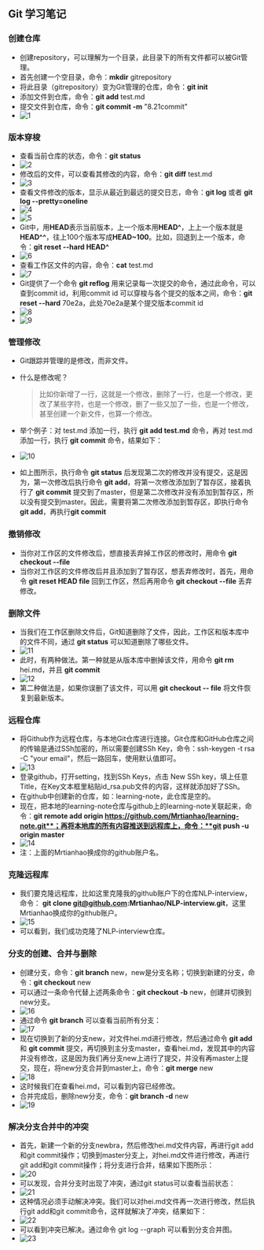 ## Git 学习笔记

### 创建仓库

+ 创建repository，可以理解为一个目录，此目录下的所有文件都可以被Git管理。
+ 首先创建一个空目录，命令：**mkdir** gitrepository
+ 将此目录（gitrepository）变为Git管理的仓库，命令：**git init**
+ 添加文件到仓库，命令：**git add** test.md
+ 提交文件到仓库，命令：**git commit -m** "8.21commit"
+ ![1](F:\learning-note\gitLearning\images\1.jpg)



### 版本穿梭

+ 查看当前仓库的状态，命令：**git status**
+ ![2](F:\learning-note\gitLearning\images\2.jpg)
+ 修改后的文件，可以查看其修改的内容，命令：**git diff** test.md
+ ![3](F:\learning-note\gitLearning\images\3.jpg)
+ 查看文件修改的版本，显示从最近到最远的提交日志，命令：**git log** 或者 **git log --pretty=oneline**
+ ![4](F:\learning-note\gitLearning\images\4.jpg)
+ ![5](F:\learning-note\gitLearning\images\5.jpg)
+ Git中，用**HEAD**表示当前版本，上一个版本用**HEAD^**，上上一个版本就是**HEAD^^**，往上100个版本写成**HEAD~100**。比如，回退到上一个版本，命令：**git reset --hard HEAD^**
+ ![6](F:\learning-note\gitLearning\images\6.jpg)
+ 查看工作区文件的内容，命令：**cat** test.md
+ ![7](F:\learning-note\gitLearning\images\7.jpg)
+ Git提供了一个命令 **git reflog** 用来记录每一次提交的命令，通过此命令，可以查到commit id，利用commit id 可以穿梭与各个提交的版本之间，命令：**git reset  --hard** 70e2a，此处70e2a是某个提交版本commit id
+ ![8](F:\learning-note\gitLearning\images\8.jpg)
+ ![9](F:\learning-note\gitLearning\images\9.jpg)

### 管理修改

+ Git跟踪并管理的是修改，而非文件。

+ 什么是修改呢？

  >比如你新增了一行，这就是一个修改，删除了一行，也是一个修改，更改了某些字符，也是一个修改，删了一些又加了一些，也是一个修改，甚至创建一个新文件，也算一个修改。

+ 举个例子：对 test.md 添加一行，执行 **git add test.md** 命令，再对 test.md 添加一行，执行 **git commit** 命令，结果如下：

+ ![10](F:\learning-note\gitLearning\images\10.png)

+ 如上图所示，执行命令 **git status** 后发现第二次的修改并没有提交，这是因为，第一次修改后执行命令 **git add**，将第一次修改添加到了暂存区，接着执行了 **git commit** 提交到了master，但是第二次修改并没有添加到暂存区，所以没有提交到master。因此，需要将第二次修改添加到暂存区，即执行命令 **git add**，再执行**git commit**

### 撤销修改

* 当你对工作区的文件修改后，想直接丢弃掉工作区的修改时，用命令 **git checkout --file**
* 当你对工作区的文件修改后并且添加到了暂存区，想丢弃修改时，首先，用命令 **git reset HEAD file** 回到工作区，然后再用命令 **git checkout --file** 丢弃修改。

###  删除文件

* 当我们在工作区删除文件后，Git知道删除了文件，因此，工作区和版本库中的文件不同，通过 **git status** 可以知道删除了哪些文件。
* ![11](F:\learning-note\gitLearning\images\11.png)
* 此时，有两种做法。第一种就是从版本库中删掉该文件，用命令 **git rm** hei.md，并且 **git commit**
* ![12](F:\learning-note\gitLearning\images\12.png)
* 第二种做法是，如果你误删了该文件，可以用 **git checkout -- file** 将文件恢复到最新版本。

### 远程仓库

+ 将Github作为远程仓库，与本地Git仓库进行连接。Git仓库和GitHub仓库之间的传输是通过SSh加密的，所以需要创建SSh Key，命令：ssh-keygen -t rsa -C "your email"，然后一路回车，使用默认值即可。
+ ![13](F:\learning-note\gitLearning\images\13.png)
+ 登录github，打开setting，找到SSh Keys，点击 New SSh key，填上任意Title，在Key文本框里粘贴id_rsa.pub文件的内容，这样就添加好了SSh。
+ 在github中创建新的仓库，如：learning-note，此仓库是空的。
+ 现在，把本地的learning-note仓库与github上的learning-note关联起来，命令：**git remote add origin https://github.com/Mrtianhao/learning-note.git**；再将本地库的所有内容推送到远程库上，命令：**git push -u origin master**
+ ![14](F:\learning-note\gitLearning\images\14.png)
+ 注：上面的Mrtianhao换成你的github账户名。

### 克隆远程库

* 我们要克隆远程库，比如这里克隆我的github账户下的仓库NLP-interview，命令： **git clone git@github.com:Mrtianhao/NLP-interview.git**，这里Mrtianhao换成你的github账户。
* ![15](F:\learning-note\gitLearning\images\15.png)
* 可以看到，我们成功克隆了NLP-interview仓库。

### 分支的创建、合并与删除

* 创建分支，命令：**git branch** new，new是分支名称；切换到新建的分支，命令：**git checkout** new
* 可以通过一条命令代替上述两条命令：**git checkout -b** new，创建并切换到new分支。
* ![16](F:\learning-note\gitLearning\images\16.png)
* 通过命令 **git branch** 可以查看当前所有分支：
* ![17](F:\learning-note\gitLearning\images\17.png)
* 现在切换到了新的分支new，对文件hei.md进行修改，然后通过命令 **git add** 和 **git commit** 提交，再切换到主分支master，查看hei.md，发现其中的内容并没有修改，这是因为我们再分支new上进行了提交，并没有再master上提交，现在，将new分支合并到master上，命令：**git merge** new
* ![18](F:\learning-note\gitLearning\images\18.png)
* 这时候我们在查看hei.md，可以看到内容已经修改。
* 合并完成后，删除new分支，命令：**git branch -d** new
* ![19](F:\learning-note\gitLearning\images\19.png)

### 解决分支合并中的冲突

* 首先，新建一个新的分支newbra，然后修改hei.md文件内容，再进行git add和git commit操作；切换到master分支上，对hei.md文件进行修改，再进行git add和git commit操作；将分支进行合并，结果如下图所示：
* ![20](F:\learning-note\gitLearning\images\20.png)
* 可以发现，合并分支时出现了冲突，通过git status可以查看当前状态：
* ![21](F:\learning-note\gitLearning\images\21.png)
* 这种情况必须手动解决冲突。我们可以对hei.md文件再一次进行修改，然后执行git add和git commit命令，这样就解决了冲突，结果如下：
* ![22](F:\learning-note\gitLearning\images\22.png)
* 可以看到冲突已解决。通过命令 git log --graph 可以看到分支合并图。
* ![23](F:\learning-note\gitLearning\images\23.png)

